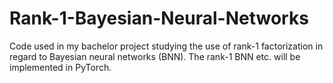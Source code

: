 # Rank-1-Bayesian-Neural-Networks
Code used in my bachelor project studying the use of rank-1 factorization in regard to Bayesian neural networks (BNN). 
The rank-1 BNN etc. will be implemented in PyTorch. 
